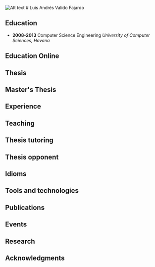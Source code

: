 ![Alt text]([/path/to/img.jpg](https://github.com/vasha54/vasha54/blob/main/picture.png)) # Luis Andrés Valido Fajardo 


## Education
* **2008-2013** Computer Science Engineering *University of Computer Sciences, Havana*

## Education Online

## Thesis

## Master's Thesis

## Experience

## Teaching

## Thesis tutoring

## Thesis opponent

## Idioms

## Tools and technologies

## Publications

## Events

## Research

## Acknowledgments


